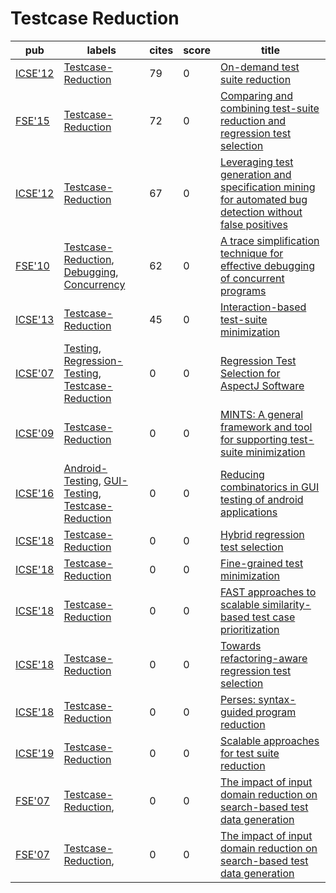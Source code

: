 # Testcase Reduction

|pub|labels|cites|score|title|
|---|------|-----|-----|-----|
|[ICSE'12](https://dblp.org/db/conf/icse/icse2012.html)|[Testcase-Reduction](Testcase-Reduction.md)|79|0|[On-demand test suite reduction](https://scholar.google.com/scholar?q=On-demand+test+suite+reduction)|
|[FSE'15](https://dblp.org/db/conf/sigsoft/fse2015.html)|[Testcase-Reduction](Testcase-Reduction.md)|72|0|[Comparing and combining test-suite reduction and regression test selection](https://scholar.google.com/scholar?q=Comparing+and+combining+test-suite+reduction+and+regression+test+selection)|
|[ICSE'12](https://dblp.org/db/conf/icse/icse2012.html)|[Testcase-Reduction](Testcase-Reduction.md)|67|0|[Leveraging test generation and specification mining for automated bug detection without false positives](https://scholar.google.com/scholar?q=Leveraging+test+generation+and+specification+mining+for+automated+bug+detection+without+false+positives)|
|[FSE'10](https://dblp.org/db/conf/sigsoft/fse2010.html)|[Testcase-Reduction](Testcase-Reduction.md), [Debugging](Debugging.md), [Concurrency](Concurrency.md)|62|0|[A trace simplification technique for effective debugging of concurrent programs](https://scholar.google.com/scholar?q=A+trace+simplification+technique+for+effective+debugging+of+concurrent+programs)|
|[ICSE'13](https://dblp.org/db/conf/icse/icse2013.html)|[Testcase-Reduction](Testcase-Reduction.md)|45|0|[Interaction-based test-suite minimization](https://scholar.google.com/scholar?q=Interaction-based+test-suite+minimization)|
|[ICSE'07](https://dblp.org/db/conf/icse/icse2007.html)|[Testing](Testing.md), [Regression-Testing](Regression-Testing.md), [Testcase-Reduction](Testcase-Reduction.md)|0|0|[Regression Test Selection for AspectJ Software](https://scholar.google.com/scholar?q=Regression+Test+Selection+for+AspectJ+Software)|
|[ICSE'09](https://dblp.org/db/conf/icse/icse2009.html)|[Testcase-Reduction](Testcase-Reduction.md)|0|0|[MINTS: A general framework and tool for supporting test-suite minimization](https://scholar.google.com/scholar?q=MINTS%3A+A+general+framework+and+tool+for+supporting+test-suite+minimization)|
|[ICSE'16](https://dblp.org/db/conf/icse/icse2016.html)|[Android-Testing](Android-Testing.md), [GUI-Testing](GUI-Testing.md), [Testcase-Reduction](Testcase-Reduction.md)|0|0|[Reducing combinatorics in GUI testing of android applications](https://scholar.google.com/scholar?q=Reducing+combinatorics+in+GUI+testing+of+android+applications)|
|[ICSE'18](https://dblp.org/db/conf/icse/icse2018.html)|[Testcase-Reduction](Testcase-Reduction.md)|0|0|[Hybrid regression test selection](https://scholar.google.com/scholar?q=Hybrid+regression+test+selection)|
|[ICSE'18](https://dblp.org/db/conf/icse/icse2018.html)|[Testcase-Reduction](Testcase-Reduction.md)|0|0|[Fine-grained test minimization](https://scholar.google.com/scholar?q=Fine-grained+test+minimization)|
|[ICSE'18](https://dblp.org/db/conf/icse/icse2018.html)|[Testcase-Reduction](Testcase-Reduction.md)|0|0|[FAST approaches to scalable similarity-based test case prioritization](https://scholar.google.com/scholar?q=FAST+approaches+to+scalable+similarity-based+test+case+prioritization)|
|[ICSE'18](https://dblp.org/db/conf/icse/icse2018.html)|[Testcase-Reduction](Testcase-Reduction.md)|0|0|[Towards refactoring-aware regression test selection](https://scholar.google.com/scholar?q=Towards+refactoring-aware+regression+test+selection)|
|[ICSE'18](https://dblp.org/db/conf/icse/icse2018.html)|[Testcase-Reduction](Testcase-Reduction.md)|0|0|[Perses: syntax-guided program reduction](https://scholar.google.com/scholar?q=Perses%3A+syntax-guided+program+reduction)|
|[ICSE'19](https://dblp.org/db/conf/icse/icse2019.html)|[Testcase-Reduction](Testcase-Reduction.md)|0|0|[Scalable approaches for test suite reduction](https://scholar.google.com/scholar?q=Scalable+approaches+for+test+suite+reduction)|
|[FSE'07](https://dblp.org/db/conf/sigsoft/fse2007.html)|[Testcase-Reduction](Testcase-Reduction.md), [](.md)|0|0|[The impact of input domain reduction on search-based test data generation](https://scholar.google.com/scholar?q=The+impact+of+input+domain+reduction+on+search-based+test+data+generation)|
|[FSE'07](https://dblp.org/db/conf/sigsoft/fse2007.html)|[Testcase-Reduction](Testcase-Reduction.md), [](.md)|0|0|[The impact of input domain reduction on search-based test data generation](https://scholar.google.com/scholar?q=The+impact+of+input+domain+reduction+on+search-based+test+data+generation)|
